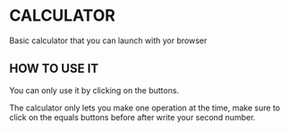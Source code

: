 # CALCULATOR

Basic calculator that you can launch with yor browser

## HOW TO USE IT

You can only use it by clicking on the buttons.

The calculator only lets you make one operation at the time, make sure to click on the equals buttons before after write your second number.
